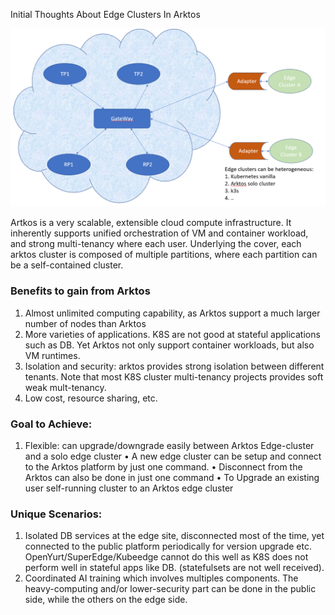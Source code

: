 Initial Thoughts About Edge Clusters In Arktos

![](images/edge_cluster_and_arktos.png)


Artkos is a very scalable, extensible cloud compute infrastructure. It inherently supports unified orchestration of VM and container workload, and strong multi-tenancy where each user. Underlying the cover, each arktos cluster is composed of multiple partitions, where each partition can be a self-contained cluster. 



### Benefits to gain from Arktos
1.	Almost unlimited computing capability, as Arktos support a much larger number of nodes than Arktos
2.	More varieties of applications. K8S are not good at stateful applications such as DB. Yet Arktos not only support container workloads, but also VM runtimes. 
3.	Isolation and security: arktos provides strong isolation between different tenants. Note that most K8S cluster multi-tenancy projects provides soft weak mult-tenancy. 
4.	Low cost, resource sharing, etc.

###  Goal to Achieve:
1.	Flexible: can upgrade/downgrade easily between Arktos Edge-cluster and a solo edge cluster
  •	A new edge cluster can be setup and connect to the Arktos platform by just one command. 
  •	Disconnect from the Arktos can also be done in just one command
  •	To Upgrade an existing user self-running cluster to an Arktos edge cluster

### Unique Scenarios:
1.	Isolated DB services at the edge site, disconnected most of the time, yet connected to the public platform periodically for version upgrade etc. OpenYurt/SuperEdge/Kubeedge cannot do this well as K8S does not perform well in stateful apps like DB. (statefulsets are not well received).
2.	Coordinated AI training which involves multiples components. The heavy-computing and/or lower-security part can be done in the public side, while the others on the edge side. 
